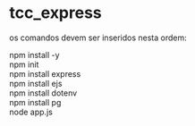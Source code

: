 # tcc_express
os comandos devem ser inseridos nesta ordem:

npm install -y <br>
npm init <br>
npm install express <br>
npm install ejs <br>
npm install dotenv <br>
npm install pg <br>
node app.js

